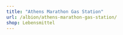 ```yaml
---
title: "Athens Marathon Gas Station"
url: /albion/athens-marathon-gas-station/
shop: Lebensmittel
---
```


